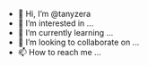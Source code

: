 - 👋 Hi, I’m @tanyzera
- 👀 I’m interested in ...
- 🌱 I’m currently learning ...
- 💞️ I’m looking to collaborate on ...
- 📫 How to reach me ...

<!---
tanyzera/tanyzera is a ✨ special ✨ repository because its `README.md` (this file) appears on your GitHub profile.
You can click the Preview link to take a look at your changes.
--->
